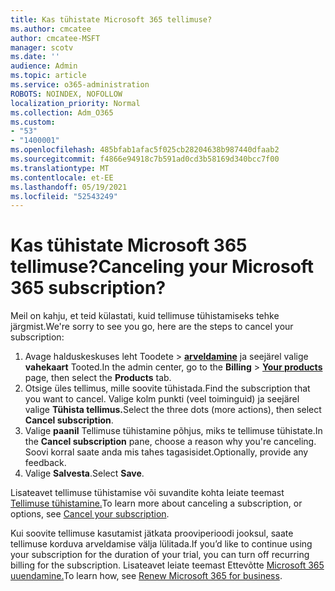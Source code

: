 ```yaml
---
title: Kas tühistate Microsoft 365 tellimuse?
ms.author: cmcatee
author: cmcatee-MSFT
manager: scotv
ms.date: ''
audience: Admin
ms.topic: article
ms.service: o365-administration
ROBOTS: NOINDEX, NOFOLLOW
localization_priority: Normal
ms.collection: Adm_O365
ms.custom:
- "53"
- "1400001"
ms.openlocfilehash: 485bfab1afac5f025cb28204638b987440dfaab2
ms.sourcegitcommit: f4866e94918c7b591ad0cd3b58169d340bcc7f00
ms.translationtype: MT
ms.contentlocale: et-EE
ms.lasthandoff: 05/19/2021
ms.locfileid: "52543249"
---
```

# <a name="canceling-your-microsoft-365-subscription"></a><span data-ttu-id="b9d60-102">Kas tühistate Microsoft 365 tellimuse?</span><span class="sxs-lookup"><span data-stu-id="b9d60-102">Canceling your Microsoft 365 subscription?</span></span>

<span data-ttu-id="b9d60-103">Meil on kahju, et teid külastati, kuid tellimuse tühistamiseks tehke järgmist.</span><span class="sxs-lookup"><span data-stu-id="b9d60-103">We're sorry to see you go, here are the steps to cancel your subscription:</span></span>

1. <span data-ttu-id="b9d60-104">Avage halduskeskuses leht Toodete  >  **[arveldamine](https://go.microsoft.com/fwlink/p/?linkid=842054)** ja seejärel valige **vahekaart** Tooted.</span><span class="sxs-lookup"><span data-stu-id="b9d60-104">In the admin center, go to the **Billing** > **[Your products](https://go.microsoft.com/fwlink/p/?linkid=842054)** page, then select the **Products** tab.</span></span>
2. <span data-ttu-id="b9d60-105">Otsige üles tellimus, mille soovite tühistada.</span><span class="sxs-lookup"><span data-stu-id="b9d60-105">Find the subscription that you want to cancel.</span></span> <span data-ttu-id="b9d60-106">Valige kolm punkti (veel toiminguid) ja seejärel valige **Tühista tellimus.**</span><span class="sxs-lookup"><span data-stu-id="b9d60-106">Select the three dots (more actions), then select **Cancel subscription**.</span></span>
3. <span data-ttu-id="b9d60-107">Valige **paanil** Tellimuse tühistamine põhjus, miks te tellimuse tühistate.</span><span class="sxs-lookup"><span data-stu-id="b9d60-107">In the **Cancel subscription** pane, choose a reason why you're canceling.</span></span> <span data-ttu-id="b9d60-108">Soovi korral saate anda mis tahes tagasisidet.</span><span class="sxs-lookup"><span data-stu-id="b9d60-108">Optionally, provide any feedback.</span></span>
4. <span data-ttu-id="b9d60-109">Valige **Salvesta**.</span><span class="sxs-lookup"><span data-stu-id="b9d60-109">Select **Save**.</span></span>

<span data-ttu-id="b9d60-110">Lisateavet tellimuse tühistamise või suvandite kohta leiate teemast [Tellimuse tühistamine.](/microsoft-365/commerce/subscriptions/cancel-your-subscription)</span><span class="sxs-lookup"><span data-stu-id="b9d60-110">To learn more about canceling a subscription, or options, see [Cancel your subscription](/microsoft-365/commerce/subscriptions/cancel-your-subscription).</span></span>

<span data-ttu-id="b9d60-111">Kui soovite tellimuse kasutamist jätkata prooviperioodi jooksul, saate tellimuse korduva arveldamise välja lülitada.</span><span class="sxs-lookup"><span data-stu-id="b9d60-111">If you’d like to continue using your subscription for the duration of your trial, you can turn off recurring billing for the subscription.</span></span> <span data-ttu-id="b9d60-112">Lisateavet leiate teemast Ettevõtte [Microsoft 365 uuendamine.](/microsoft-365/commerce/subscriptions/renew-your-subscription)</span><span class="sxs-lookup"><span data-stu-id="b9d60-112">To learn how, see [Renew Microsoft 365 for business](/microsoft-365/commerce/subscriptions/renew-your-subscription).</span></span>